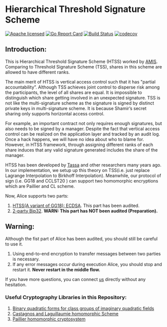 
# Hierarchical Threshold Signature Scheme
[![Apache licensed][1]][2] [![Go Report Card][3]][4] [![Build Status][5]][6] [![codecov][7]][8]

[1]: https://img.shields.io/badge/License-Apache%202.0-blue.svg
[2]: LICENSE
[3]: https://goreportcard.com/badge/github.com/aisuosuo/alice
[4]: https://goreportcard.com/report/github.com/aisuosuo/alice
[5]: https://travis-ci.com/getamis/alice.svg?branch=master
[6]: https://travis-ci.com/getamis/alice
[7]: https://codecov.io/gh/getamis/alice/branch/master/graph/badge.svg
[8]: https://codecov.io/gh/getamis/alice

## Introduction:

This is Hierarchical Threshold Signature Scheme (HTSS) worked by [AMIS](https://www.am.is). Comparing to Threshold Signature Scheme (TSS), shares in this scheme are allowed to have different ranks.

The main merit of HTSS is vertical access control such that it has "partial accountability”. Although TSS achieves joint control to disperse risk among the participants, the level of all shares are equal. It is impossible to distinguish which share getting involved in an unexpected signature. TSS is not like the multi-signature scheme as the signature is signed by distinct private keys in multi-signature scheme. It is because Shamir’s secret sharing only supports horizontal access control.

For example, an important contract not only requires enough signatures, but also needs to be signed by a manager. Despite the fact that vertical access control can be realized on the application layer and tracked by an audit log. Once a hack happens, we will have no idea about who to blame for. However, in HTSS framework, through assigning different ranks of each share induces that any valid signature generated includes the share of the manager.

HTSS  has been developed by [Tassa](https://www.openu.ac.il/lists/mediaserver_documents/personalsites/tamirtassa/hss_conf.pdf) and other researchers many years ago. In our implementation, we setup up this theory on TSS(i.e. just replace Lagrange Interpolation to Birkhoff Interpolation).  Meanwhile, our protocol of sign (i.e. GG18 and CCLST20 ) can support two homomorphic encryptions which are Paillier and CL scheme. 

Now, Alice supports two parts:
1. [HTSS(A variant of GG18): ECDSA](./crypto/tss/README.md). This part has been audited.
2. [2-party Bip32](./crypto/bip32/README.md). **WARN: This part has NOT been audited (Preparation).** 



## Warning:
Although the fist part of Alice has been audited, you should still be careful to use it. 
1. Using end-to-end encryption to transfer messages between two parties is necessary. 
2. If any error messages occur during execution Alice, you should stop and restart it. **Never restart in the middle flow.**

If you have more questions, you can connect [us](https://www.am.is/) directly without any hesitation.

<h3 id="usefulLibrary">Useful Cryptography Libraries in this Repository:</h3>

1. [Binary quadratic forms for class groups of imaginary quadratic fields](https://github.com/aisuosuo/alice/tree/master/crypto/binaryquadraticform)
2. [Castagnos and Laguillaumie homomorphic Scheme](https://github.com/aisuosuo/alice/tree/master/crypto/homo/cl)
3. [Paillier homomorphic cryptosystem](https://github.com/aisuosuo/alice/tree/master/crypto/homo/paillier)